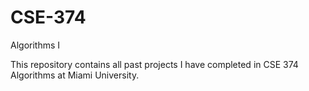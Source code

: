 # CSE-374
 Algorithms I

This repository contains all past projects I have completed in CSE 374 Algorithms at Miami University. 

